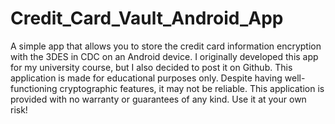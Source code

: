 # Credit_Card_Vault_Android_App
A simple app that allows you to store the credit card information encryption with the 3DES in CDC on an Android device.
I originally developed this app for my university course, but I also decided to post it on Github.
This application is made for educational purposes only. Despite having well-functioning cryptographic features, it may not be reliable.
This application is provided with no warranty or guarantees of any kind. Use it at your own risk!
